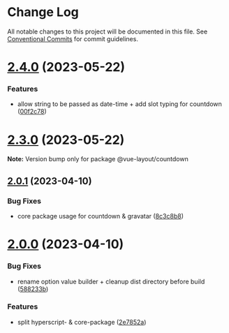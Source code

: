 # Change Log

All notable changes to this project will be documented in this file.
See [Conventional Commits](https://conventionalcommits.org) for commit guidelines.

# [2.4.0](https://github.com/tada5hi/vue-layout/compare/v2.3.1...v2.4.0) (2023-05-22)


### Features

* allow string to be passed as date-time + add slot typing for countdown ([00f2c78](https://github.com/tada5hi/vue-layout/commit/00f2c7889f3a4ae6e051605be1a5332ed85b1259))





# [2.3.0](https://github.com/tada5hi/vue-layout/compare/v2.2.3...v2.3.0) (2023-05-22)

**Note:** Version bump only for package @vue-layout/countdown





## [2.0.1](https://github.com/tada5hi/vue-layout/compare/v2.0.0...v2.0.1) (2023-04-10)


### Bug Fixes

* core package usage for countdown & gravatar ([8c3c8b8](https://github.com/tada5hi/vue-layout/commit/8c3c8b8b7298ad22f3a9b074174e74da71736930))





# [2.0.0](https://github.com/tada5hi/vue-layout/compare/v1.1.0...v2.0.0) (2023-04-10)


### Bug Fixes

* rename option value builder + cleanup dist directory before build ([588233b](https://github.com/tada5hi/vue-layout/commit/588233b0d030b050b46a90ff7d5b9dbb60c1c0d5))


### Features

* split hyperscript- & core-package ([2e7852a](https://github.com/tada5hi/vue-layout/commit/2e7852a5c6d9e3de92bcec7faf8675c7bba1bf10))

